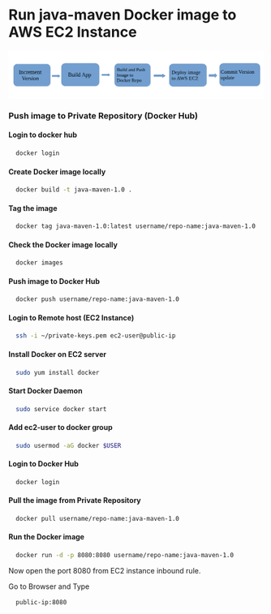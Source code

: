 # Run java-maven Docker image to AWS EC2 Instance

<img src="images/flow-chart-ec2.png" alt="k8s" style="vertical-align:top;">

### Push image to Private Repository (Docker Hub)

#### Login to docker hub
```sh
  docker login
```

#### Create Docker image locally
```sh
  docker build -t java-maven-1.0 .
```

#### Tag the image
```sh
  docker tag java-maven-1.0:latest username/repo-name:java-maven-1.0
```

#### Check the Docker image locally
```sh
  docker images
```

#### Push image to Docker Hub
```sh
  docker push username/repo-name:java-maven-1.0
```


#### Login to Remote host (EC2 Instance)
```sh
  ssh -i ~/private-keys.pem ec2-user@public-ip
```

#### Install Docker on EC2 server
```sh
  sudo yum install docker
```

#### Start Docker Daemon
```sh
  sudo service docker start
```

#### Add ec2-user to docker group
```sh
  sudo usermod -aG docker $USER
```

#### Login to Docker Hub
```sh
  docker login
```

#### Pull the image from Private Repository
```sh
  docker pull username/repo-name:java-maven-1.0
```

#### Run the Docker image
```sh
  docker run -d -p 8080:8080 username/repo-name:java-maven-1.0
```

Now open the port 8080 from EC2 instance inbound rule.

Go to Browser and Type
```sh
  public-ip:8080
```

